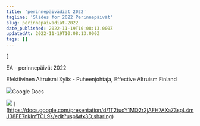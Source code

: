 ```yaml
---
title: 'perinnepäivädiat 2022'
tagline: 'Slides for 2022 Perinnepäivät'
slug: perinnepaivadiat-2022
date_published: 2022-11-19T10:08:13.000Z
updatedAt: 2022-11-19T10:08:13.000Z
tags: []
---
```


[

EA - perinnepäivät 2022

Efektiivinen Altruismi Xylix - Puheenjohtaja, Effective Altruism Finland

![](https://ssl.gstatic.com/docs/presentations/images/favicon5.ico)Google Docs

![](https://lh3.googleusercontent.com/bNF8hCA12aAvSkxcc4Dyo06Lp4n5gTbgHefZ7Dz97sFihkUPv2V_3-2WaVuRazF2QFC7LhsOnPI3zg&#x3D;w1200-h630-p)
](https://docs.google.com/presentation/d/1T2tuoY1MQ2r2jAFH7AXa73spL4mJ38FE7nkInfTCL9s/edit?usp&#x3D;sharing)
